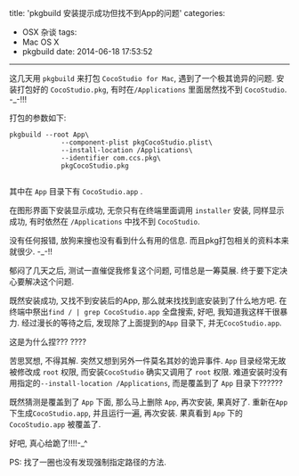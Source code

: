 title: 'pkgbuild 安装提示成功但找不到App的问题'
categories:
- OSX 杂谈
tags:
- Mac OS X
- pkgbuild
date: 2014-06-18 17:53:52
---

这几天用 `pkgbuild` 来打包 `CocoStudio for Mac`, 遇到了一个极其诡异的问题. 安装打包好的 `CocoStudio.pkg`, 有时在`/Applications` 里面居然找不到 `CocoStudio`. -_-!!!


打包的参数如下:
```
pkgbuild --root App\
			 --component-plist pkgCocoStudio.plist\
			 --install-location /Applications\
			 --identifier com.ccs.pkg\
			 pkgCocoStudio.pkg


```
其中在 `App` 目录下有 `CocoStudio.app` .

在图形界面下安装显示成功, 无奈只有在终端里面调用 `installer` 安装, 同样显示成功, 有时依然在 `/Applications` 中找不到 `CocoStudio`.

没有任何报错, 放狗来搜也没有看到什么有用的信息. 而且pkg打包相关的资料本来就很少. -_-!!

郁闷了几天之后, 测试一直催促我修复这个问题, 可惜总是一筹莫展. 终于要下定决心要解决这个问题.

既然安装成功, 又找不到安装后的App, 那么就来找找到底安装到了什么地方吧.
在终端中祭出`find / | grep CocoStudio.app` 全盘搜索, 好吧, 我知道我这样干很暴力.
经过漫长的等待之后, 发现除了上面提到的`App` 目录下, 并无`CocoStudio.app`.

这是为什么捏??? ????

苦思冥想, 不得其解. 突然又想到另外一件莫名其妙的诡异事件.
`App` 目录经常无故被修改成 `root` 权限, 而安装`CocoStudio` 确实又调用了 `root` 权限.
难道安装时没有用指定的`--install-location /Applications`, 而是覆盖到了 `App` 目录下?????? 

既然猜测是覆盖到了 `App` 下面, 那么马上删除 `App`, 再次安装, 果真好了. 重新在`App` 下生成`CocoStudio.app`, 并且运行一遍, 再次安装. 果真看到 `App` 下的 `CocoStudio.app` 被覆盖了.

好吧, 真心给跪了!!!!-_^


PS: 找了一圈也没有发现强制指定路径的方法.




